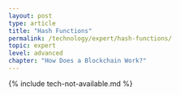```yaml
---
layout: post
type: article
title: "Hash Functions"
permalink: /technology/expert/hash-functions/
topic: expert
level: advanced
chapter: "How Does a Blockchain Work?"
---
```


{% include tech-not-available.md %}
